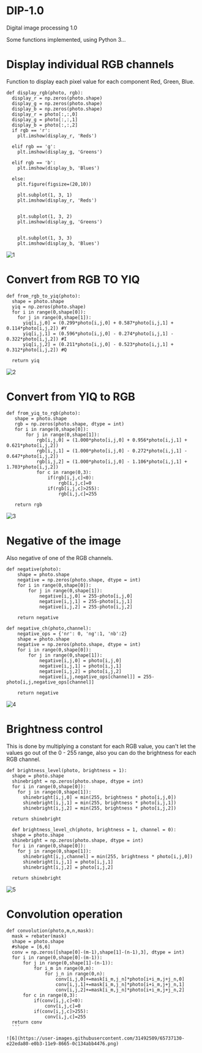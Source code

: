 # DIP-1.0
Digital image processing 1.0


Some functions implemented, using Python 3...
# Display individual RGB channels
Function to display each pixel value for each component Red, Green, Blue.
```
def display_rgb(photo, rgb):
  display_r = np.zeros(photo.shape)
  display_g = np.zeros(photo.shape)
  display_b = np.zeros(photo.shape)
  display_r = photo[:,:,0]
  display_g = photo[:,:,1]
  display_b = photo[:,:,2]
  if rgb == 'r':
    plt.imshow(display_r, 'Reds')

  elif rgb == 'g':
    plt.imshow(display_g, 'Greens')

  elif rgb == 'b':
    plt.imshow(display_b, 'Blues')

  else:
    plt.figure(figsize=(20,10))

    plt.subplot(1, 3, 1)
    plt.imshow(display_r, 'Reds')

    
    plt.subplot(1, 3, 2)
    plt.imshow(display_g, 'Greens')


    plt.subplot(1, 3, 3)
    plt.imshow(display_b, 'Blues')
``` 

![1](https://user-images.githubusercontent.com/31492509/65737121-dba06300-e0b3-11e9-8f5b-5813f7f51199.png)

# Convert from RGB TO YIQ
```
def from_rgb_to_yiq(photo):
  shape = photo.shape
  yiq = np.zeros(photo.shape)
  for i in range(0,shape[0]):
    for j in range(0,shape[1]):
      yiq[i,j,0] = (0.299*photo[i,j,0] + 0.587*photo[i,j,1] + 0.114*photo[i,j,2]) #Y
      yiq[i,j,1] = (0.596*photo[i,j,0] - 0.274*photo[i,j,1] - 0.322*photo[i,j,2]) #I
      yiq[i,j,2] = (0.211*photo[i,j,0] - 0.523*photo[i,j,1] + 0.312*photo[i,j,2]) #Q
      
  return yiq
  ```
  
  ![2](https://user-images.githubusercontent.com/31492509/65737125-de02bd00-e0b3-11e9-87dc-8363fa4b4260.png)
  
 # Convert from YIQ to RGB
 ```
 def from_yiq_to_rgb(photo):
    shape = photo.shape
    rgb = np.zeros(photo.shape, dtype = int)
    for i in range(0,shape[0]): 
        for j in range(0,shape[1]):
            rgb[i,j,0] = (1.000*photo[i,j,0] + 0.956*photo[i,j,1] + 0.621*photo[i,j,2])
            rgb[i,j,1] = (1.000*photo[i,j,0] - 0.272*photo[i,j,1] - 0.647*photo[i,j,2])
            rgb[i,j,2] = (1.000*photo[i,j,0] - 1.106*photo[i,j,1] + 1.703*photo[i,j,2])
            for c in range(0,3):
                if(rgb[i,j,c]<0):
                    rgb[i,j,c]=0
                if(rgb[i,j,c]>255):
                    rgb[i,j,c]=255
  
    return rgb
```

![3](https://user-images.githubusercontent.com/31492509/65737127-dfcc8080-e0b3-11e9-8523-5803580f03a6.png)

# Negative of the image
Also negative of one of the RGB channels.
```
def negative(photo):
    shape = photo.shape
    negative = np.zeros(photo.shape, dtype = int)
    for i in range(0,shape[0]): 
        for j in range(0,shape[1]):
            negative[i,j,0] = 255-photo[i,j,0]
            negative[i,j,1] = 255-photo[i,j,1]
            negative[i,j,2] = 255-photo[i,j,2]
  
    return negative

def negative_ch(photo,channel):
    negative_ops = {'nr': 0, 'ng':1, 'nb':2}
    shape = photo.shape
    negative = np.zeros(photo.shape, dtype = int)
    for i in range(0,shape[0]): 
        for j in range(0,shape[1]):
            negative[i,j,0] = photo[i,j,0]
            negative[i,j,1] = photo[i,j,1]
            negative[i,j,2] = photo[i,j,2]
            negative[i,j,negative_ops[channel]] = 255-photo[i,j,negative_ops[channel]]
            
    return negative
```
![4](https://user-images.githubusercontent.com/31492509/65737131-e22eda80-e0b3-11e9-947b-9da71656ba62.png)

# Brightness control
This is done by multiplying a constant for each RGB value, you can't let the values go out of the 0 - 255 range, also you can do the brightness for each RGB channel.
```
def brightness_level(photo, brightness = 1):
  shape = photo.shape
  shinebright = np.zeros(photo.shape, dtype = int)
  for i in range(0,shape[0]): 
    for j in range(0,shape[1]):
      shinebright[i,j,0] = min(255, brightness * photo[i,j,0])
      shinebright[i,j,1] = min(255, brightness * photo[i,j,1])
      shinebright[i,j,2] = min(255, brightness * photo[i,j,2])
      
  return shinebright
  
  def brightness_level_ch(photo, brightness = 1, channel = 0):
  shape = photo.shape
  shinebright = np.zeros(photo.shape, dtype = int)
  for i in range(0,shape[0]): 
    for j in range(0,shape[1]):
      shinebright[i,j,channel] = min(255, brightness * photo[i,j,0])
      shinebright[i,j,1] = photo[i,j,1]
      shinebright[i,j,2] = photo[i,j,2]
      
  return shinebright
  ```
  ![5](https://user-images.githubusercontent.com/31492509/65737132-e2c77100-e0b3-11e9-9f38-8eed7db00bed.png)
  
  # Convolution operation
  ```
  def convolution(photo,m,n,mask):
    mask = rebater(mask)
    shape = photo.shape
    #shape = [6,6]
    conv = np.zeros([shape[0]-(m-1),shape[1]-(n-1),3], dtype = int)
    for i in range(0,shape[0]-(m-1)): 
        for j in range(0,shape[1]-(n-1)):
            for i_m in range(0,m):
                for j_n in range(0,n):
                    conv[i,j,0]+=mask[i_m,j_n]*photo[i+i_m,j+j_n,0]
                    conv[i,j,1]+=mask[i_m,j_n]*photo[i+i_m,j+j_n,1]
                    conv[i,j,2]+=mask[i_m,j_n]*photo[i+i_m,j+j_n,2]
        for c in range(0,3):
            if(conv[i,j,c]<0):
                conv[i,j,c]=0
            if(conv[i,j,c]>255):
                conv[i,j,c]=255
    return conv
    ```
    
![6](https://user-images.githubusercontent.com/31492509/65737130-e22eda80-e0b3-11e9-8665-0c134abb4476.png)
  



